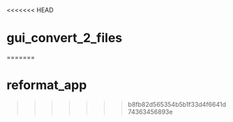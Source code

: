 <<<<<<< HEAD

# gui_convert_2_files

=======

# reformat_app

>>>>>>> b8fb82d565354b5b1f33d4f6641d74363456893e
>>>>>>>
>>>>>>
>>>>>
>>>>
>>>
>>
